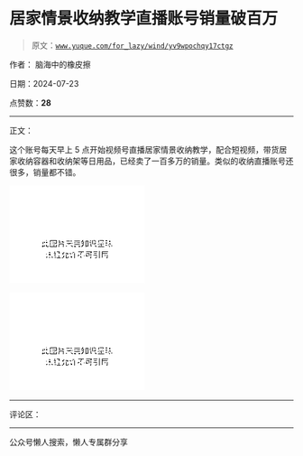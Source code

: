 # 居家情景收纳教学直播账号销量破百万

> 原文：[`www.yuque.com/for_lazy/wind/yv9wpochqy17ctgz`](https://www.yuque.com/for_lazy/wind/yv9wpochqy17ctgz)

作者： 脑海中的橡皮擦

日期：2024-07-23

点赞数：**28**

* * *

正文：

这个账号每天早上 5 点开始视频号直播居家情景收纳教学，配合短视频，带货居家收纳容器和收纳架等日用品，已经卖了一百多万的销量。类似的收纳直播账号还很多，销量都不错。

![](img/ff693f4a55df9fa6f8769bcdfd583412.png "None")

![](img/6bc440acac4d2c2c2b7f5a46dece09bf.png "None")

* * *

评论区：

* * *

公众号懒人搜索，懒人专属群分享